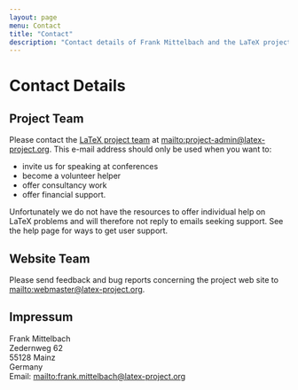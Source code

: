 ```yaml
---
layout: page
menu: Contact
title: "Contact"
description: "Contact details of Frank Mittelbach and the LaTeX project. Mailing address and email addresses of the LaTeX project team and the web team."
---
```


# Contact Details

## Project Team

Please contact the [LaTeX project team]({{site.baseurl}}/about/team/) at <mailto:project-admin@latex-project.org>. This e-mail address should only be used when you want to: 
 
+ invite us for speaking at conferences
+ become a volunteer helper
+ offer consultancy work
+ offer financial support.

Unfortunately we do not have the resources to offer individual help on LaTeX problems and will therefore not reply to emails seeking support. See the help page for ways to get user support.

## Website Team

Please send feedback and bug reports concerning the project web site to <mailto:webmaster@latex-project.org>. 

## Impressum

Frank Mittelbach  
Zedernweg 62  
55128 Mainz  
Germany  
Email: <mailto:frank.mittelbach@latex-project.org>
